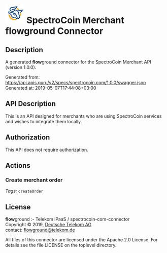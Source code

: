 # ![LOGO](logo.png) SpectroCoin Merchant **flow**ground Connector

## Description

A generated **flow**ground connector for the SpectroCoin Merchant API (version 1.0.0).

Generated from: https://api.apis.guru/v2/specs/spectrocoin.com/1.0.0/swagger.json<br/>
Generated at: 2019-05-07T17:44:08+03:00

## API Description

This is an API designed for merchants who are using SpectroCoin services and wishes to integrate them locally.

## Authorization

This API does not require authorization.

## Actions

### Create merchant order

*Tags:* `createOrder`

## License

**flow**ground :- Telekom iPaaS / spectrocoin-com-connector<br/>
Copyright © 2019, [Deutsche Telekom AG](https://www.telekom.de)<br/>
contact: flowground@telekom.de

All files of this connector are licensed under the Apache 2.0 License. For details
see the file LICENSE on the toplevel directory.
